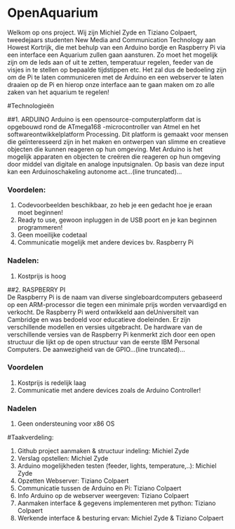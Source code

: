 # OpenAquarium

Welkom op ons project. Wij zijn Michiel Zyde en Tiziano Colpaert, tweedejaars studenten New Media and Communication Technology aan Howest Kortrijk, die met behulp van een Arduino bordje en Raspberry Pi via een interface een Aquarium zullen gaan aansturen. Zo moet het mogelijk zijn om de leds aan of uit te zetten, temperatuur regelen, feeder van de visjes in te stellen op bepaalde tijdstippen etc. Het zal dus de bedoeling zijn om de Pi te laten communiceren met de Arduino en een webserver te laten draaien op de Pi en hierop onze interface aan te gaan maken om zo alle zaken van het aquarium te regelen!

#Technologieën

##1.	ARDUINO
Arduino is een opensource-computerplatform dat is opgebouwd rond de ATmega168 -microcontroller van Atmel en het softwareontwikkelplatform Processing. Dit platform is gemaakt voor mensen die geïnteresseerd  zijn in het maken en ontwerpen van slimme en creatieve objecten die kunnen reageren op hun omgeving. Met Arduino is het mogelijk apparaten en objecten te creëren die reageren op hun omgeving door middel van digitale en analoge inputsignalen. Op basis van deze input kan een Arduinoschakeling autonome act...(line truncated)...

###	Voordelen: 
1. Codevoorbeelden beschikbaar, zo heb je een gedacht hoe je eraan moet beginnen!
2. Ready to use, gewoon inpluggen in de USB poort en je kan beginnen programmeren!
3. Geen moeilijke codetaal
4.	Communicatie mogelijk met andere devices bv. Raspberry Pi

### Nadelen: 
1.	Kostprijs is hoog

##2.	RASPBERRY PI	
De Raspberry Pi is de naam van diverse singleboardcomputers gebaseerd op een ARM-processor die tegen een minimale prijs worden vervaardigd en verkocht. De Raspberry Pi werd ontwikkeld aan deUniversiteit van Cambridge en was bedoeld voor educatieve doeleinden. Er zijn verschillende modellen en versies uitgebracht. De hardware van de verschillende versies van de Raspberry Pi kenmerkt zich door een open structuur die lijkt op de open structuur van de eerste IBM Personal Computers. De aanwezigheid van de GPIO...(line truncated)...

###	Voordelen
1.	Kostprijs is redelijk laag 
2.	Communicatie met andere devices zoals de Arduino Controller!

###	Nadelen
1.	Geen ondersteuning voor x86 OS

#Taakverdeling:
1.  Github project aanmaken & structuur indeling: Michiel Zyde
2.  Verslag opstellen: Michiel Zyde
3.  Arduino mogelijkheden testen (feeder, lights, temperature,..): Michiel Zyde
4.  Opzetten Webserver: Tiziano Colpaert
5.  Communicatie tussen de Arduino en Pi: Tiziano Colpaert
6.  Info Arduino op de webserver weergeven: Tiziano Colpaert
7.  Aanmaken interface & gegevens implementeren met python: Tiziano Colpaert
8.  Werkende interface & besturing ervan: Michiel Zyde & Tiziano Colpaert

